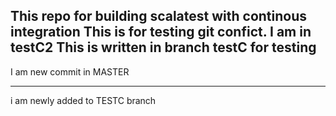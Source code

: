 This repo for building scalatest with continous integration
This is for testing git confict. I am in testC2
This is written in branch testC for testing
---------------------------------------
I am new commit in MASTER

----------------------------------------------
i am newly added to TESTC branch


